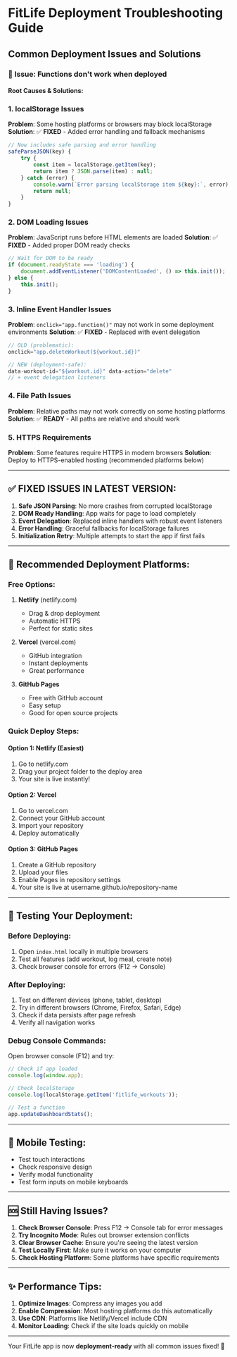 # FitLife Deployment Troubleshooting Guide

## Common Deployment Issues and Solutions

### 🚨 **Issue**: Functions don't work when deployed

#### **Root Causes & Solutions:**

### 1. **localStorage Issues**
**Problem**: Some hosting platforms or browsers may block localStorage
**Solution**: ✅ **FIXED** - Added error handling and fallback mechanisms

```javascript
// Now includes safe parsing and error handling
safeParseJSON(key) {
    try {
        const item = localStorage.getItem(key);
        return item ? JSON.parse(item) : null;
    } catch (error) {
        console.warn(`Error parsing localStorage item ${key}:`, error);
        return null;
    }
}
```

### 2. **DOM Loading Issues**
**Problem**: JavaScript runs before HTML elements are loaded
**Solution**: ✅ **FIXED** - Added proper DOM ready checks

```javascript
// Wait for DOM to be ready
if (document.readyState === 'loading') {
    document.addEventListener('DOMContentLoaded', () => this.init());
} else {
    this.init();
}
```

### 3. **Inline Event Handler Issues**
**Problem**: `onclick="app.function()"` may not work in some deployment environments
**Solution**: ✅ **FIXED** - Replaced with event delegation

```javascript
// OLD (problematic):
onclick="app.deleteWorkout(${workout.id})"

// NEW (deployment-safe):
data-workout-id="${workout.id}" data-action="delete"
// + event delegation listeners
```

### 4. **File Path Issues**
**Problem**: Relative paths may not work correctly on some hosting platforms
**Solution**: ✅ **READY** - All paths are relative and should work

### 5. **HTTPS Requirements**
**Problem**: Some features require HTTPS in modern browsers
**Solution**: Deploy to HTTPS-enabled hosting (recommended platforms below)

---

## ✅ **FIXED ISSUES IN LATEST VERSION:**

1. **Safe JSON Parsing**: No more crashes from corrupted localStorage
2. **DOM Ready Handling**: App waits for page to load completely
3. **Event Delegation**: Replaced inline handlers with robust event listeners
4. **Error Handling**: Graceful fallbacks for localStorage failures
5. **Initialization Retry**: Multiple attempts to start the app if first fails

---

## 🚀 **Recommended Deployment Platforms:**

### **Free Options:**
1. **Netlify** (netlify.com)
   - Drag & drop deployment
   - Automatic HTTPS
   - Perfect for static sites

2. **Vercel** (vercel.com)
   - GitHub integration
   - Instant deployments
   - Great performance

3. **GitHub Pages**
   - Free with GitHub account
   - Easy setup
   - Good for open source projects

### **Quick Deploy Steps:**

#### **Option 1: Netlify (Easiest)**
1. Go to netlify.com
2. Drag your project folder to the deploy area
3. Your site is live instantly!

#### **Option 2: Vercel**
1. Go to vercel.com
2. Connect your GitHub account
3. Import your repository
4. Deploy automatically

#### **Option 3: GitHub Pages**
1. Create a GitHub repository
2. Upload your files
3. Enable Pages in repository settings
4. Your site is live at username.github.io/repository-name

---

## 🔧 **Testing Your Deployment:**

### **Before Deploying:**
1. Open `index.html` locally in multiple browsers
2. Test all features (add workout, log meal, create note)
3. Check browser console for errors (F12 → Console)

### **After Deploying:**
1. Test on different devices (phone, tablet, desktop)
2. Try in different browsers (Chrome, Firefox, Safari, Edge)
3. Check if data persists after page refresh
4. Verify all navigation works

### **Debug Console Commands:**
Open browser console (F12) and try:
```javascript
// Check if app loaded
console.log(window.app);

// Check localStorage
console.log(localStorage.getItem('fitlife_workouts'));

// Test a function
app.updateDashboardStats();
```

---

## 📱 **Mobile Testing:**
- Test touch interactions
- Check responsive design
- Verify modal functionality
- Test form inputs on mobile keyboards

---

## 🆘 **Still Having Issues?**

1. **Check Browser Console**: Press F12 → Console tab for error messages
2. **Try Incognito Mode**: Rules out browser extension conflicts
3. **Clear Browser Cache**: Ensure you're seeing the latest version
4. **Test Locally First**: Make sure it works on your computer
5. **Check Hosting Platform**: Some platforms have specific requirements

---

## ✨ **Performance Tips:**

1. **Optimize Images**: Compress any images you add
2. **Enable Compression**: Most hosting platforms do this automatically
3. **Use CDN**: Platforms like Netlify/Vercel include CDN
4. **Monitor Loading**: Check if the site loads quickly on mobile

---

Your FitLife app is now **deployment-ready** with all common issues fixed! 🎉